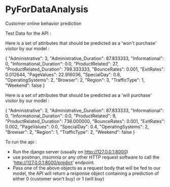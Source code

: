# PyForDataAnalysis
Customer online behavior prediction

Test Data for the API :

Here is a set of attributes that should be predicted as a 'won't purchase' visitor by our model :

{
    "Administrative": 3,
    "Administrative_Duration":  87.833333,
    "Informational": 0,
    "Informational_Duration": 0.0,
    "ProductRelated": 27,
    "ProductRelated_Duration": 798.333333,
    "BounceRates": 0.001,
    "ExitRates": 0.012644,
    "PageValues": 22.916036,
    "SpecialDay": 0.8,
    "OperatingSystems": 2,
    "Browser": 2,
    "Region": 3,
    "TrafficType": 1,
    "Weekend": false
}

Here is a set of attributes that should be predicted as a 'will purchase' visitor by our model :

{
    "Administrative": 3,
    "Administrative_Duration":  87.833333,
    "Informational": 0,
    "Informational_Duration": 0.0,
    "ProductRelated": 9,
    "ProductRelated_Duration": 738.000000,
    "BounceRates": 0.001,
    "ExitRates": 0.002,
    "PageValues": 0.0,
    "SpecialDay": 0.4,
    "OperatingSystems": 2,
    "Browser": 2,
    "Region": 1,
    "TrafficType": 2,
    "Weekend": false
}

To run the api :
 - Run the django server (usually on http://127.0.0.1:8000)
 - use postman, insomnia or any other HTTP request software to call the 'http://127.0.0.1:8000/predict' endpoint.
 - Pass one of the above objects as a request body that will be fed to our model, the API will return a response object
containing a prediction of either 0 (customer won't buy) or 1 (will buy)
 
 
